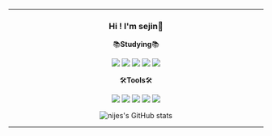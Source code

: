 ---
         
<div align="center">
         
### Hi ! I'm sejin🌱   
         
📚**Studying**📚  

<img src="https://img.shields.io/badge/python-3776AB?style=flat-square&logo=python&logoColor=white"/> 
<img src="https://img.shields.io/badge/HTML5-E34F26?style=flat-square&logo=html5&logoColor=white"/> 
<img src="https://img.shields.io/badge/JavaScript-F7DF1E?style=flat-square&logo=JavaScript&logoColor=white"/>
<img src="https://img.shields.io/badge/CSS3-1572B6?style=flat-square&logo=CSS3&logoColor=white"/>
<img src="https://img.shields.io/badge/JavaScript-FCC624?style=flat-square&logo=Linuxt&logoColor=white"/>



🛠️**Tools**🛠️

<img src="https://img.shields.io/badge/GitHub-181717?style=flat-square&logo=GitHub&logoColor=white"/> 
<img src="https://img.shields.io/badge/VisualStudioCODE-007ACC?style=flat-square&logo=VisualStudioCode&logoColor=white"/> 
<img src="https://img.shields.io/badge/Django-092E20?style=flat-square&logo=Django&logoColor=white"/>
<img src="https://img.shields.io/badge/Hadoop-66CCFF?style=flat-square&logo=ApacheHadoop&logoColor=white"/>
<img src="https://img.shields.io/badge/Hadoop-E25A1C?style=flat-square&logo=ApacheSpark&logoColor=white"/>


      
![nijes's GitHub stats](https://github-readme-stats.vercel.app/api?username=nijes&show_icons=true&theme=swift&count_private=true)

</div>

---